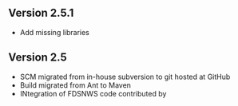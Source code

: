 ## Version 2.5.1
  * Add missing libraries
  
## Version 2.5
  * SCM migrated from in-house subversion to git hosted at GitHub
  * Build migrated from Ant to Maven
  * INtegration of FDSNWS code contributed by 